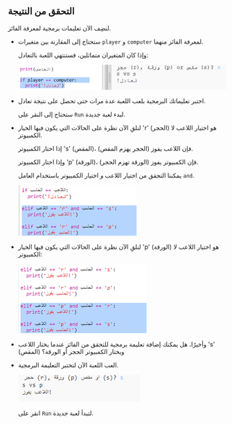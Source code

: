 ## التحقق من النتيجة

لنضِف الآن تعليمات برمجية لمعرفة الفائز.

+ ستحتاج إلى المقارنة بين متغيرات `player` و `computer` لمعرفة الفائز منهما.
    
    وإذا كان المتغيران متماثلين، فستنتهي اللعبة بالتعادل:
    
    ![لقطة الشاشة](images/rps-draw.png)

+ اختبر تعليماتك البرمجية بلعب اللعبة عدة مرات حتى تحصل على نتيجة تعادل.
    
    ستحتاج إلى النقر على `Run` لبدء لعبة جديدة.

+ لنلقِ الآن نظرة على الحالات التي يكون فيها الخيار 'r' (الحجر) هو اختيار اللاعب لا الكمبيوتر.
    
    إذا اختار الكمبيوتر 's' (المقص)، فإن اللاعب يفوز (الحجر يهزم المقص).
    
    وإذا اختار الكمبيوتر 'p' (الورقة)، فإن الكمبيوتر يفوز (الورقة تهزم الحجر).
    
    يمكننا التحقق من اختيار اللاعب *و* اختيار الكمبيوتر باستخدام العامل `and`.
    
    ![لقطة الشاشة](images/rps-player-rock.png)

+ لنلقِ الآن نظرة على الحالات التي يكون فيها الخيار 'p' (الورقة) هو اختيار اللاعب لا الكمبيوتر:
    
    ![لقطة الشاشة](images/rps-player-paper.png)

+ وأخيرًا، هل يمكنك إضافة تعليمة برمجية للتحقق من الفائز عندما يختار اللاعب 's' (المقص) ويختار الكمبيوتر الحجر أو الورقة؟

+ العب اللعبة الآن لتختبر التعليمة البرمجية.
    
    ![لقطة الشاشة](images/rps-play.png)
    
    انقر على `Run` لتبدأ لعبة جديدة.